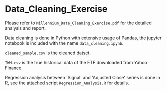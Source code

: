 # Data_Cleaning_Exercise

Please refer to `Millennium_Data_Cleaning_Exercise.pdf` for the detailed analysis and report.

Data cleaning is done in Python with extensive usage of Pandas, the jupyter notebook is included with the name `data_cleaning.ipynb`.

`cleaned_sample.csv` is the cleaned datset.

`IWM.csv` is the true historical data of the ETF downloaded from Yahoo Finance.

Regression analysis between 'Signal' and 'Adjusted Close' series is done in R, see the attached script `Regression_Analysis.R` for details.
